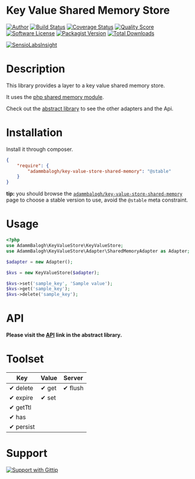 # Key Value Shared Memory Store

[![Author](http://img.shields.io/badge/author-@adammbalogh-blue.svg?style=flat)](https://twitter.com/adammbalogh)
[![Build Status](https://img.shields.io/travis/adammbalogh/key-value-store-shared-memory/master.svg?style=flat)](https://travis-ci.org/adammbalogh/key-value-store-shared-memory)
[![Coverage Status](https://img.shields.io/coveralls/adammbalogh/key-value-store-shared-memory.svg?style=flat)](https://coveralls.io/r/adammbalogh/key-value-store-shared-memory)
[![Quality Score](https://img.shields.io/scrutinizer/g/adammbalogh/key-value-store-shared-memory.svg?style=flat)](https://scrutinizer-ci.com/g/adammbalogh/key-value-store-shared-memory)
[![Software License](https://img.shields.io/badge/license-MIT-blue.svg?style=flat)](LICENSE)
[![Packagist Version](https://img.shields.io/packagist/v/adammbalogh/key-value-store-shared-memory.svg?style=flat)](https://packagist.org/packages/adammbalogh/key-value-store-shared-memory)
[![Total Downloads](https://img.shields.io/packagist/dt/adammbalogh/key-value-store-shared-memory.svg?style=flat)](https://packagist.org/packages/adammbalogh/key-value-store-shared-memory)

[![SensioLabsInsight](https://insight.sensiolabs.com/projects/19fd3f79-4cd0-4797-895d-b72694f84116/small.png)](https://insight.sensiolabs.com/projects/19fd3f79-4cd0-4797-895d-b72694f84116)

# Description

This library provides a layer to a key value shared memory store.

It uses the [php shared memory module](http://php.net/manual/en/book.sem.php).

Check out the [abstract library](https://github.com/adammbalogh/key-value-store) to see the other adapters and the Api.

# Installation

Install it through composer.

```json
{
    "require": {
        "adammbalogh/key-value-store-shared-memory": "@stable"
    }
}
```

**tip:** you should browse the [`adammbalogh/key-value-store-shared-memory`](https://packagist.org/packages/adammbalogh/key-value-store-shared-memory)
page to choose a stable version to use, avoid the `@stable` meta constraint.

# Usage

```php
<?php
use AdammBalogh\KeyValueStore\KeyValueStore;
use AdammBalogh\KeyValueStore\Adapter\SharedMemoryAdapter as Adapter;

$adapter = new Adapter();

$kvs = new KeyValueStore($adapter);

$kvs->set('sample_key', 'Sample value');
$kvs->get('sample_key');
$kvs->delete('sample_key');
```

# API

**Please visit the [API](https://github.com/adammbalogh/key-value-store#api) link in the abstract library.**

# Toolset

| Key                 | Value               | Server           |
|------------------   |---------------------|------------------|
| ✔ delete            | ✔ get               | ✔ flush          |
| ✔ expire            | ✔ set               |                  |
| ✔ getTtl            |                     |                  |
| ✔ has               |                     |                  |
| ✔ persist           |                     |                  |

# Support

[![Support with Gittip](http://img.shields.io/gittip/adammbalogh.svg?style=flat)](https://www.gittip.com/adammbalogh/)
